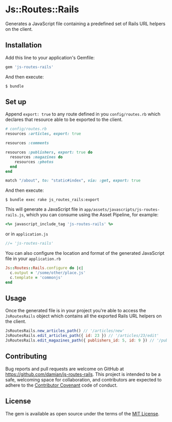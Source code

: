 # Js::Routes::Rails

Generates a JavaScript file containing a predefined set of Rails URL helpers on the client.

## Installation

Add this line to your application's Gemfile:

```ruby
gem 'js-routes-rails'
```

And then execute:

    $ bundle

## Set up

Append `export: true` to any route defined in you `config/routes.rb` which declares that resource able to be exported to the client.

```ruby
# config/routes.rb
resources :articles, export: true

resources :comments

resources :publishers, export: true do
  resources :magazines do
    resources :photos
  end
end

match "/about", to: "static#index", via: :get, export: true
```

And then execute:

    $ bundle exec rake js_routes_rails:export

This will generate a JavaScript file in `app/assets/javascripts/js-routes-rails.js`, which you can consume using the Asset Pipeline, for example:

```ruby
<%= javascript_include_tag 'js-routes-rails' %>
```

or in `application.js`

```javascript
//= 'js-routes-rails'
```

You can also configure the location and format of the generated JavaScript file in your `application.rb`

```ruby
Js::Routes::Rails.configure do |c|
  c.output = '/some/other/place.js'
  c.template = 'commonjs'
end
```

## Usage

Once the generated file is in your project you're able to access the `JsRoutesRails` object which contains all the exported Rails URL helpers on the client.

```javascript
JsRoutesRails.new_articles_path() // '/articles/new'
JsRoutesRails.edit_articles_path({ id: 23 }) // '/articles/23/edit'
JsRoutesRails.edit_magazines_path({ publishers_id: 5, id: 9 }) // '/publishers/5/magazines/9/edit'
```

## Contributing

Bug reports and pull requests are welcome on GitHub at https://github.com/damian/js-routes-rails. This project is intended to be a safe, welcoming space for collaboration, and contributors are expected to adhere to the [Contributor Covenant](http://contributor-covenant.org) code of conduct.


## License

The gem is available as open source under the terms of the [MIT License](http://opensource.org/licenses/MIT).

